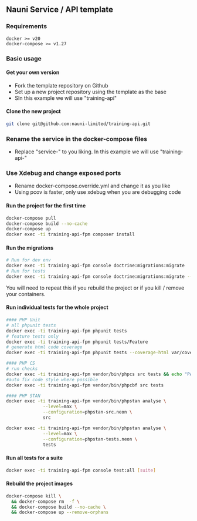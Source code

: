 ## Nauni Service / API template

### Requirements
```
docker >= v20
docker-compose >= v1.27 
```

### Basic usage

#### Get your own version
- Fork the template repository on Github
- Set up a new project repository using the template as the base
- SIn this example we will use "training-api"

#### Clone the new project
```sh
git clone git@github.com:nauni-limited/training-api.git
```

### Rename the service in the docker-compose files
- Replace "service-" to you liking. In this example we will use "training-api-"

### Use Xdebug and change exposed ports
- Rename docker-compose.override.yml and change it as you like
- Using pcov is faster, only use xdebug when you are debugging code

#### Run the project for the first time
```sh
docker-compose pull
docker-compose build --no-cache
docker-compose up
docker exec -ti training-api-fpm composer install
```

#### Run the migrations
```sh
# Run for dev env
docker exec -ti training-api-fpm console doctrine:migrations:migrate
# Run for tests
docker exec -ti training-api-fpm console doctrine:migrations:migrate --env=test --no-interaction
```
You will need to repeat this if you rebuild the project or if you kill / remove your containers.


#### Run individual tests for the whole project
```sh
#### PHP Unit
# all phpunit tests
docker exec -ti training-api-fpm phpunit tests
# feature tests only
docker exec -ti training-api-fpm phpunit tests/Feature
# generate html code coverage 
docker exec -ti training-api-fpm phpunit tests --coverage-html var/coverage

#### PHP CS
# run checks
docker exec -ti training-api-fpm vendor/bin/phpcs src tests && echo "PASS"
#auto fix code style where possible
docker exec -ti training-api-fpm vendor/bin/phpcbf src tests

#### PHP STAN
docker exec -ti training-api-fpm vendor/bin/phpstan analyse \
              --level=max \
              --configuration=phpstan-src.neon \
              src

docker exec -ti training-api-fpm vendor/bin/phpstan analyse \
              --level=max \
              --configuration=phpstan-tests.neon \
              tests
```

#### Run all tests for a suite
```sh
docker exec -ti training-api-fpm console test:all [suite]
```

#### Rebuild the project images
```sh
docker-compose kill \
  && docker-compose rm  -f \
  && docker-compose build --no-cache \
  && docker-compose up --remove-orphans 
```